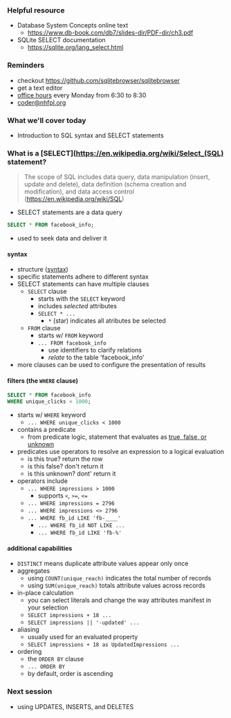 ### Helpful resource
- Database System Concepts online text
  - https://www.db-book.com/db7/slides-dir/PDF-dir/ch3.pdf
- SQLite SELECT documentation
  - https://sqlite.org/lang_select.html

### Reminders
- checkout https://github.com/sqlitebrowser/sqlitebrowser
- get a text editor
- [office hours](https://calendly.com/coder-nhfpl) every Monday from 6:30 to 8:30
- coder@nhfpl.org

### What we'll cover today
- Introduction to SQL syntax and SELECT statements

### What is a [SELECT](https://en.wikipedia.org/wiki/Select_(SQL) statement?
> The scope of SQL includes data query, data manipulation (insert, update and delete), data definition (schema creation and modification), and data access control (https://en.wikipedia.org/wiki/SQL)

- SELECT statements are a data query
```SQL
SELECT * FROM facebook_info;
```
- used to seek data and deliver it

#### syntax
- structure ([syntax](https://en.wikipedia.org/wiki/SQL_syntax))
- specific statements adhere to different syntax
- SELECT statements can have multiple clauses
  - `SELECT` clause
    - starts with the `SELECT` keyword
    - includes _selected_ attributes
    - `SELECT * ...`
      - `*` (star) indicates all atributes be selected
  - `FROM` clause
    - starts w/ `FROM` keyword
    - `... FROM facebook_info`
      - use identifiers to clarify relations
      - _relate_ to the table 'facebook_info'
- more clauses can be used to configure the presentation of results

#### filters (the `WHERE` clause)
```SQL
SELECT * FROM facebook_info
WHERE unique_clicks < 1000;
```
- starts w/ `WHERE` keyword
  - `... WHERE unique_clicks < 1000`
- contains a predicate
  - from predicate logic, statement that evaluates as [true, false, or unknown](https://en.wikipedia.org/wiki/SQL_syntax#Null_or_three-valued_logic_(3VL))
- predicates use operators to resolve an expression to a logical evaluation
  - is this true? return the row
  - is this false? don't return it
  - is this unknown? dont' return it
- operators include
  - `... WHERE impressions > 1000`
    - supports `<`, `>=`, `<=`
  - `... WHERE impressions = 2796`
  - `... WHERE impressions <> 2796`
  - `... WHERE fb_id LIKE 'fb-____'`
    - `... WHERE fb_id NOT LIKE ...`
    - `... WHERE fb_id LIKE 'fb-%'`

#### additional capabilities
- `DISTINCT` means duplicate attribute values appear only once
- aggregates
  - using `COUNT(unique_reach)` indicates the total number of records
  - using `SUM(unique_reach)` totals attribute values across records
- in-place calculation
  - you can select literals and change the way attributes manifest in your selection
  - `SELECT impressions + 18 ...`
  - `SELECT impressions || '-updated' ...`
- aliasing
  - usually used for an evaluated property
  - `SELECT impressions + 18 as UpdatedImpressions ...`
- ordering
  - the `ORDER BY` clause
  - `... ORDER BY`
  - by default, order is ascending

### Next session
- using UPDATES, INSERTS, and DELETES
